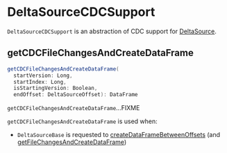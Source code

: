 # DeltaSourceCDCSupport

`DeltaSourceCDCSupport` is an abstraction of CDC support for [DeltaSource](DeltaSource.md).

## <span id="getCDCFileChangesAndCreateDataFrame"> getCDCFileChangesAndCreateDataFrame

```scala
getCDCFileChangesAndCreateDataFrame(
  startVersion: Long,
  startIndex: Long,
  isStartingVersion: Boolean,
  endOffset: DeltaSourceOffset): DataFrame
```

`getCDCFileChangesAndCreateDataFrame`...FIXME

`getCDCFileChangesAndCreateDataFrame` is used when:

* `DeltaSourceBase` is requested to [createDataFrameBetweenOffsets](DeltaSourceBase.md#createDataFrameBetweenOffsets) (and [getFileChangesAndCreateDataFrame](DeltaSourceBase.md#getFileChangesAndCreateDataFrame))
